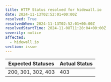 ```yaml
---
title: HTTP Status resolved for hidewall.io
date: 2024-11-13T02:52:01+00:00Z
resolved: True
resolvedWhen: 2024-11-13T02:52:01+00:00Z
resolvedStartTime: 2024-11-08T11:28:04+00:00Z
severity: notice
affected:
  - hidewall.io
section: issue
---
```


| Expected Statuses | Actual Status  |
|-------------------|----------------|
| 200, 301, 302, 403 | 403 |
